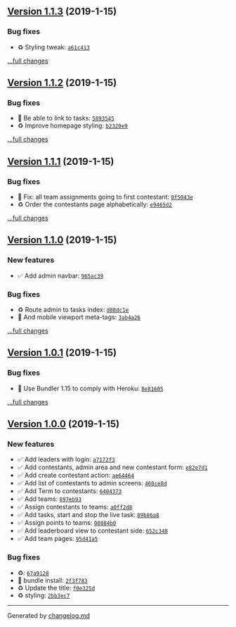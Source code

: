## [Version 1.1.3](https://github.com/adamdawkins/the-championship/tree/v1.1.3) (2019-1-15)

### Bug fixes

- ♻️ Styling tweak: [`a61c413`](https://github.com/adamdawkins/the-championship/commit/a61c413)

[...full changes](https://github.com/adamdawkins/the-championship/compare/v1.1.2...v1.1.3)

## [Version 1.1.2](https://github.com/adamdawkins/the-championship/tree/v1.1.2) (2019-1-15)

### Bug fixes

- 🐞 Be able to link to tasks: [`5893545`](https://github.com/adamdawkins/the-championship/commit/5893545)
- ♻️ Improve homepage styling: [`b2320e9`](https://github.com/adamdawkins/the-championship/commit/b2320e9)

[...full changes](https://github.com/adamdawkins/the-championship/compare/v1.1.1...v1.1.2)

## [Version 1.1.1](https://github.com/adamdawkins/the-championship/tree/v1.1.1) (2019-1-15)

### Bug fixes

- 🐞 Fix: all team assignments going to first contestant: [`0f5043e`](https://github.com/adamdawkins/the-championship/commit/0f5043e)
- ♻️  Order the contestants page alphabetically: [`e9465d2`](https://github.com/adamdawkins/the-championship/commit/e9465d2)

[...full changes](https://github.com/adamdawkins/the-championship/compare/v1.1.0...v1.1.1)

## [Version 1.1.0](https://github.com/adamdawkins/the-championship/tree/v1.1.0) (2019-1-15)

### New features

- ✅ Add admin navbar: [`965ac39`](https://github.com/adamdawkins/the-championship/commit/965ac39)

### Bug fixes

- ♻️  Route admin to tasks index: [`d88dc1e`](https://github.com/adamdawkins/the-championship/commit/d88dc1e)
- 🐞 And mobile viewport meta-tags: [`3ab4a26`](https://github.com/adamdawkins/the-championship/commit/3ab4a26)

[...full changes](https://github.com/adamdawkins/the-championship/compare/v1.0.1...v1.1.0)

## [Version 1.0.1](https://github.com/adamdawkins/the-championship/tree/v1.0.1) (2019-1-15)

### Bug fixes

- 🚀 Use Bundler 1.15 to comply with Heroku: [`8e81605`](https://github.com/adamdawkins/the-championship/commit/8e81605)

[...full changes](https://github.com/adamdawkins/the-championship/compare/v1.0.0...v1.0.1)

## [Version 1.0.0](https://github.com/adamdawkins/the-championship/tree/v1.0.0) (2019-1-15)

### New features

- ✅ Add leaders with login: [`a7172f3`](https://github.com/adamdawkins/the-championship/commit/a7172f3)
- ✅ Add contestants, admin area and new contestant form: [`e82e7d1`](https://github.com/adamdawkins/the-championship/commit/e82e7d1)
- ✅ Add create contestant action: [`ae64464`](https://github.com/adamdawkins/the-championship/commit/ae64464)
- ✅ Add list of contestants to admin screens: [`460ce8d`](https://github.com/adamdawkins/the-championship/commit/460ce8d)
- ✅ Add Term to contestants: [`6404373`](https://github.com/adamdawkins/the-championship/commit/6404373)
- ✅ Add teams: [`897eb93`](https://github.com/adamdawkins/the-championship/commit/897eb93)
- ✅ Assign contestants to teams: [`a0ff2d8`](https://github.com/adamdawkins/the-championship/commit/a0ff2d8)
- ✅ Add tasks, start and stop the live task: [`89b86a8`](https://github.com/adamdawkins/the-championship/commit/89b86a8)
- ✅ Assign points to teams: [`00884b0`](https://github.com/adamdawkins/the-championship/commit/00884b0)
- ✅ Add leaderboard view to contestant side: [`652c348`](https://github.com/adamdawkins/the-championship/commit/652c348)
- ✅ Add team pages: [`95d41a5`](https://github.com/adamdawkins/the-championship/commit/95d41a5)

### Bug fixes

- ♻️: [`67a9128`](https://github.com/adamdawkins/the-championship/commit/67a9128)
- 🔧 bundle install: [`2f3f783`](https://github.com/adamdawkins/the-championship/commit/2f3f783)
- ♻️  Update the title: [`f0e325d`](https://github.com/adamdawkins/the-championship/commit/f0e325d)
- ♻️ styling: [`2bb3ec7`](https://github.com/adamdawkins/the-championship/commit/2bb3ec7)

---

Generated by [changelog.md](https://github.com/egoist/changelog.md)
